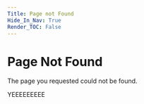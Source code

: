 ```yaml
---
Title: Page not Found
Hide_In_Nav: True
Render_TOC: False
---
```


# Page Not Found

The page you requested could not be found.

YEEEEEEEEE